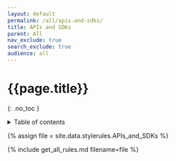 ```yaml
---
layout: default
permalink: /all/apis-and-sdks/
title: APIs and SDKs
parent: All
nav_exclude: true
search_exclude: true
audience: all
---
```

# {{page.title}} 
{: .no_toc }
<details markdown="block">
  <summary>
    Table of contents
  </summary>
  {: .text-delta }
- TOC
{:toc}
</details>

{% assign file = site.data.stylerules.APIs_and_SDKs %}

{% include get_all_rules.md filename=file %}